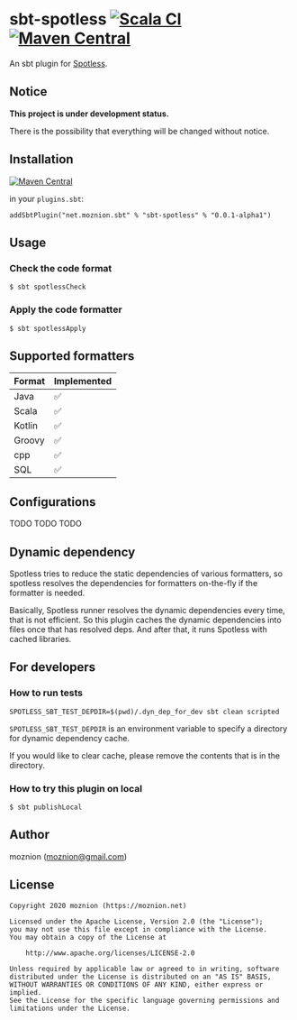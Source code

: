 # sbt-spotless [![Scala CI](https://github.com/moznion/sbt-spotless/workflows/Scala%20CI/badge.svg)](https://github.com/moznion/sbt-spotless/actions?query=workflow%3A%22Scala+CI%22) [![Maven Central](https://maven-badges.herokuapp.com/maven-central/net.moznion.sbt/sbt-spotless/badge.svg?kill_cache=1)](https://search.maven.org/artifact/net.moznion.sbt/sbt-spotless/)

An sbt plugin for [Spotless](https://github.com/diffplug/spotless).

## Notice

**This project is under development status.**

There is the possibility that everything will be changed without notice.

## Installation

[![Maven Central](https://maven-badges.herokuapp.com/maven-central/net.moznion.sbt/sbt-spotless/badge.svg?kill_cache=1)](https://search.maven.org/artifact/net.moznion.sbt/sbt-spotless/)

in your `plugins.sbt`:

```
addSbtPlugin("net.moznion.sbt" % "sbt-spotless" % "0.0.1-alpha1")
```

## Usage

### Check the code format

```
$ sbt spotlessCheck
```

### Apply the code formatter

```
$ sbt spotlessApply
```

## Supported formatters

|Format|Implemented|
|------|------|
|Java|✅|
|Scala|✅|
|Kotlin|✅|
|Groovy|✅|
|cpp|✅|
|SQL|✅|

## Configurations

TODO TODO TODO

## Dynamic dependency

Spotless tries to reduce the static dependencies of various formatters, so spotless resolves the dependencies for formatters on-the-fly if the formatter is needed.

Basically, Spotless runner resolves the dynamic dependencies every time, that is not efficient. So this plugin caches the dynamic dependencies into files once that has resolved deps. And after that, it runs Spotless with cached libraries.


## For developers

### How to run tests

```
SPOTLESS_SBT_TEST_DEPDIR=$(pwd)/.dyn_dep_for_dev sbt clean scripted
```

`SPOTLESS_SBT_TEST_DEPDIR` is an environment variable to specify a directory for dynamic dependency cache.

If you would like to clear cache, please remove the contents that is in the directory.

### How to try this plugin on local

```
$ sbt publishLocal
```

## Author

moznion (<moznion@gmail.com>)

## License

```
Copyright 2020 moznion (https://moznion.net)

Licensed under the Apache License, Version 2.0 (the "License");
you may not use this file except in compliance with the License.
You may obtain a copy of the License at

    http://www.apache.org/licenses/LICENSE-2.0

Unless required by applicable law or agreed to in writing, software
distributed under the License is distributed on an "AS IS" BASIS,
WITHOUT WARRANTIES OR CONDITIONS OF ANY KIND, either express or implied.
See the License for the specific language governing permissions and
limitations under the License.
```

